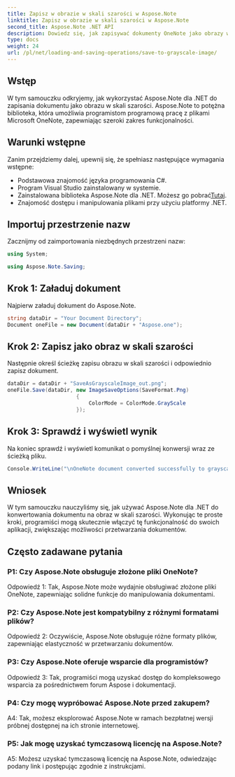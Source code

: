 ```yaml
---
title: Zapisz w obrazie w skali szarości w Aspose.Note
linktitle: Zapisz w obrazie w skali szarości w Aspose.Note
second_title: Aspose.Note .NET API
description: Dowiedz się, jak zapisywać dokumenty OneNote jako obrazy w skali szarości przy użyciu Aspose.Note dla .NET. Skorzystaj z tego obszernego samouczka, aby efektywnie przetwarzać dokumenty.
type: docs
weight: 24
url: /pl/net/loading-and-saving-operations/save-to-grayscale-image/
---
```

## Wstęp

W tym samouczku odkryjemy, jak wykorzystać Aspose.Note dla .NET do zapisania dokumentu jako obrazu w skali szarości. Aspose.Note to potężna biblioteka, która umożliwia programistom programową pracę z plikami Microsoft OneNote, zapewniając szeroki zakres funkcjonalności.

## Warunki wstępne

Zanim przejdziemy dalej, upewnij się, że spełniasz następujące wymagania wstępne:

- Podstawowa znajomość języka programowania C#.
- Program Visual Studio zainstalowany w systemie.
-  Zainstalowana biblioteka Aspose.Note dla .NET. Możesz go pobrać[Tutaj](https://releases.aspose.com/note/net/).
- Znajomość dostępu i manipulowania plikami przy użyciu platformy .NET.

## Importuj przestrzenie nazw

Zacznijmy od zaimportowania niezbędnych przestrzeni nazw:

```csharp
using System;

using Aspose.Note.Saving;

```

## Krok 1: Załaduj dokument

Najpierw załaduj dokument do Aspose.Note. 

```csharp
string dataDir = "Your Document Directory";
Document oneFile = new Document(dataDir + "Aspose.one");
```

## Krok 2: Zapisz jako obraz w skali szarości

Następnie określ ścieżkę zapisu obrazu w skali szarości i odpowiednio zapisz dokument.

```csharp
dataDir = dataDir + "SaveAsGrayscaleImage_out.png";
oneFile.Save(dataDir, new ImageSaveOptions(SaveFormat.Png)
					  {
						  ColorMode = ColorMode.GrayScale
					  });
```

## Krok 3: Sprawdź i wyświetl wynik

Na koniec sprawdź i wyświetl komunikat o pomyślnej konwersji wraz ze ścieżką pliku.

```csharp
Console.WriteLine("\nOneNote document converted successfully to grayscale image.\nFile saved at " + dataDir);
```

## Wniosek

W tym samouczku nauczyliśmy się, jak używać Aspose.Note dla .NET do konwertowania dokumentu na obraz w skali szarości. Wykonując te proste kroki, programiści mogą skutecznie włączyć tę funkcjonalność do swoich aplikacji, zwiększając możliwości przetwarzania dokumentów.

## Często zadawane pytania

### P1: Czy Aspose.Note obsługuje złożone pliki OneNote?

Odpowiedź 1: Tak, Aspose.Note może wydajnie obsługiwać złożone pliki OneNote, zapewniając solidne funkcje do manipulowania dokumentami.

### P2: Czy Aspose.Note jest kompatybilny z różnymi formatami plików?

Odpowiedź 2: Oczywiście, Aspose.Note obsługuje różne formaty plików, zapewniając elastyczność w przetwarzaniu dokumentów.

### P3: Czy Aspose.Note oferuje wsparcie dla programistów?

Odpowiedź 3: Tak, programiści mogą uzyskać dostęp do kompleksowego wsparcia za pośrednictwem forum Aspose i dokumentacji.

### P4: Czy mogę wypróbować Aspose.Note przed zakupem?

A4: Tak, możesz eksplorować Aspose.Note w ramach bezpłatnej wersji próbnej dostępnej na ich stronie internetowej.

### P5: Jak mogę uzyskać tymczasową licencję na Aspose.Note?

A5: Możesz uzyskać tymczasową licencję na Aspose.Note, odwiedzając podany link i postępując zgodnie z instrukcjami.